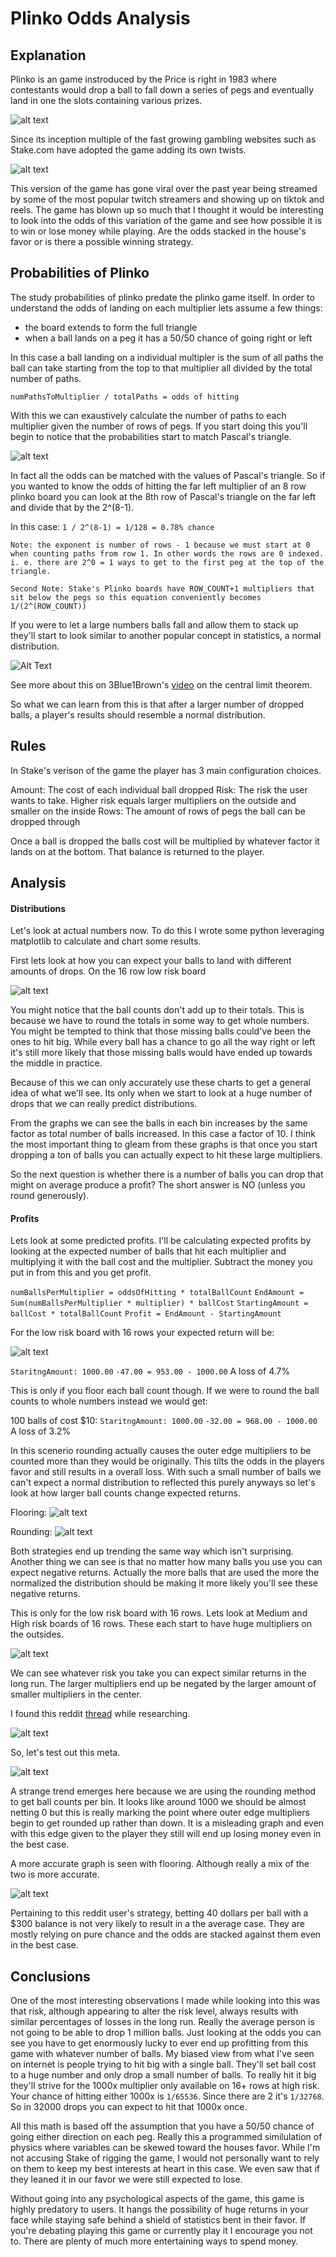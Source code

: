 # Plinko Odds Analysis

## Explanation
Plinko is an game instroduced by the Price is right in 1983 where contestants would drop a ball to fall down a series of pegs and eventually land in one the slots containing various prizes. 

![alt text](Images/image.png)

Since its inception multiple of the fast growing gambling websites such as Stake.com have adopted the game adding its own twists. 

![alt text](Images/image-1.png)

This version of the game has gone viral over the past year being streamed by some of the most popular twitch streamers and showing up on tiktok and reels. The game has blown up so much that I thought it would be interesting to look into the odds of this variation of the game and see how possible it is to win or lose money while playing. Are the odds stacked in the house's favor or is there a possible winning strategy.


## Probabilities of Plinko
The study probabilities of plinko predate the plinko game itself. In order to understand the odds of landing on each multiplier lets assume a few things:

- the board extends to form the full triangle
- when a ball lands on a peg it has a 50/50 chance of going right or left

In this case a ball landing on a individual multipler is the sum of all paths the ball can take starting from the top to that multiplier all divided by the total number of paths.

    numPathsToMultiplier / totalPaths = odds of hitting

With this we can exaustively calculate the number of paths to each multiplier given the number of rows of pegs. If you start doing this you'll begin to notice that the probabilities start to match Pascal's triangle. 

![alt text](Images/image-3.png)

In fact all the odds can be matched with the values of Pascal's triangle. So if you wanted to know the odds of hitting the far left multiplier of an 8 row plinko board you can look at the 8th row of Pascal's triangle on the far left and divide that by the 2^(8-1).

In this case: `1 / 2^(8-1) = 1/128 = 0.78% chance`

`Note: the exponent is number of rows - 1 because we must start at 0 when counting paths from row 1. In other words the rows are 0 indexed. i. e. there are 2^0 = 1 ways to get to the first peg at the top of the triangle.`

`Second Note: Stake's Plinko boards have ROW_COUNT+1 multipliers that sit below the pegs so this equation conveniently becomes 1/(2^(ROW_COUNT))`

If you were to let a large numbers balls fall and allow them to stack up they'll start to look similar to another popular concept in statistics, a normal distribution.

![Alt Text](Images/TrimmedPlinko.gif)

See more about this on 3Blue1Brown's [video](https://www.3blue1brown.com/lessons/clt) on the central limit theorem.

So what we can learn from this is that after a larger number of dropped balls, a player's results should resemble a normal distribution.

## Rules
In Stake's verison of the game the player has 3 main configuration choices. 

Amount: The cost of each individual ball dropped
Risk: The risk the user wants to take. Higher risk equals larger multipliers on the outside and smaller on the inside
Rows: The amount of rows of pegs the ball can be dropped through

Once a ball is dropped the balls cost will be multiplied by whatever factor it lands on at the bottom. That balance is returned to the player.


## Analysis
#### Distributions
Let's look at actual numbers now. To do this I wrote some python leveraging matplotlib to calculate and chart some results.

First lets look at how you can expect your balls to land with different amounts of drops. On the 16 row low risk board

![alt text](Images/image-4.png)

You might notice that the ball counts don't add up to their totals. This is because we have to round the totals in some way to get whole numbers. You might be tempted to think that those missing balls could've been the ones to hit big. While every ball has a chance to go all the way right or left it's still more likely that those missing balls would have ended up towards the middle in practice.

Because of this we can only accurately use these charts to get a general idea of what we'll see. Its only when we start to look at a huge number of drops that we can really predict distributions.

From the graphs we can see the balls in each bin increases by the same factor as total number of balls increased. In this case a factor of 10. I think the most important thing to gleam from these graphs is that once you start dropping a ton of balls you can actually expect to hit these large multipliers. 

So the next question is whether there is a number of balls you can drop that might on average produce a profit? The short answer is NO (unless you round generously).

#### Profits
Lets look at some predicted profits. I'll be calculating expected profits by looking at the expected number of balls that hit each multiplier and multiplying it with the ball cost and the multiplier. Subtract the money you put in from this and you get profit.

`numBallsPerMultiplier = oddsOfHitting * totalBallCount`
`EndAmount = Sum(numBallsPerMultiplier * multiplier) * ballCost`
`StartingAmount = ballCost * totalBallCount`
`Profit = EndAmount - StartingAmount`

For the low risk board with 16 rows your expected return will be:

![alt text](Images/image-5.png)

`StaritngAmount: 1000.00`
`-47.00 = 953.00 - 1000.00`
A loss of 4.7%

This is only if you floor each ball count though. If we were to round the ball counts to whole numbers instead we would get:

100 balls of cost $10:
`StaritngAmount: 1000.00`
`-32.00 = 968.00 - 1000.00`
A loss of 3.2%

In this scenerio rounding actually causes the outer edge multipliers to be counted more than they would be originally. This tilts the odds in the players favor and still results in a overall loss. With such a small number of balls we can't expect a normal distribution to reflected this purely anyways so let's look at how larger ball counts change expected returns.


Flooring:
![alt text](<Images/FlooringLowRisk16Rows.png>)

Rounding:
![alt text](<Images/RoundingLowRisk16.png>)

Both strategies end up trending the same way which isn't surprising. Another thing we can see is that no matter how many balls you use you can expect negative returns. Actually the more balls that are used the more the normalized the distribution should be making it more likely you'll see these negative returns.

This is only for the low risk board with 16 rows. Lets look at Medium and High risk boards of 16 rows. These each start to have huge multipliers on the outsides.

![alt text](Images/image-7.png)

We can see whatever risk you take you can expect similar returns in the long run. The larger multipliers end up be negated by the larger amount of smaller multipliers in the center.

I found this reddit [thread](https://www.reddit.com/r/stakeus/comments/1e0hcwh/low_risk_8_row_plinko_is_the_new_meta/) while researching.

![alt text](Images/image-8.png)

So, let's test out this meta.

![alt text](Images/image-13.png)

A strange trend emerges here because we are using the rounding method to get ball counts per bin. It looks like around 1000 we should be almost netting 0 but this is really marking the point where outer edge multipliers begin to get rounded up rather than down. It is a misleading graph and even with this edge given to the player they still will end up losing money even in the best case. 

A more accurate graph is seen with flooring. Although really a mix of the two is more accurate.

![alt text](Images/image-12.png)

Pertaining to this reddit user's strategy, betting 40 dollars per ball with a $300 balance is not very likely to result in a the average case. They are mostly relying on pure chance and the odds are stacked against them even in the best case.


## Conclusions

One of the most interesting observations I made while looking into this was that risk, although appearing to alter the risk level, always results with similar percentages of losses in the long run. Really the average person is not going to be able to drop 1 million balls. Just looking at the odds you can see you have to get enormously lucky to ever end up profitting from this game with whatever number of balls. My biased view from what I've seen on internet is people trying to hit big with a single ball. They'll set ball cost to a huge number and only drop a small number of balls. To really hit it big they'll strive for the 1000x multiplier only available on 16+ rows at high risk. Your chance of hitting either 1000x is `1/65536`. Since there are 2 it's `1/32768`. So in 32000 drops you can expect to hit that 1000x once.

All this math is based off the assumption that you have a 50/50 chance of going either direction on each peg. Really this a programmed similulation of physics where variables can be skewed toward the houses favor. While I'm not accusing Stake of rigging the game, I would not personally want to rely on them to keep my best interests at heart in this case. We even saw that if they leaned it in our favor we were still expected to lose.

Without going into any psychological aspects of the game, this game is highly predatory to users. It hangs the possibility of huge returns in your face while staying safe behind a shield of statistics bent in their favor. If you're debating playing this game or currently play it I encourage you not to. There are plenty of much more entertaining ways to spend money.
